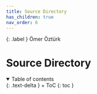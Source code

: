 ```yaml
---
title: Source Directory
has_children: true
nav_order: 6
---
```


{: .label }
Ömer Öztürk

# Source Directory

<details open markdown="block">
{: .text-delta }
<summary>Table of contents</summary>
+ ToC
{: toc }
</details>